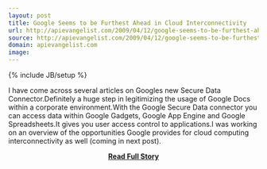 ```yaml
---
layout: post
title: Google Seems to be Furthest Ahead in Cloud Interconnectivity
url: http://apievangelist.com/2009/04/12/google-seems-to-be-furthest-ahead-in-cloud-interconnectivity/
source: http://apievangelist.com/2009/04/12/google-seems-to-be-furthest-ahead-in-cloud-interconnectivity/
domain: apievangelist.com
image: 
---
```

{% include JB/setup %}<p>I have come across several articles on Googles new Secure Data Connector.Definitely a huge step in legitimizing the usage of Google Docs within a corporate environment.With the Google Secure Data connector you can access data within Google Gadgets, Google App Engine and Google Spreadsheets.It gives you user access control to applications.I was working on an overview of the opportunities Google provides for cloud computing interconnectivity as well (coming in next post).</p>
<center><p><a href="http://apievangelist.com/2009/04/12/google-seems-to-be-furthest-ahead-in-cloud-interconnectivity/" style='padding:25px; font-sze:18px; font-weight: bold;'>Read Full Story</a></p></center>
